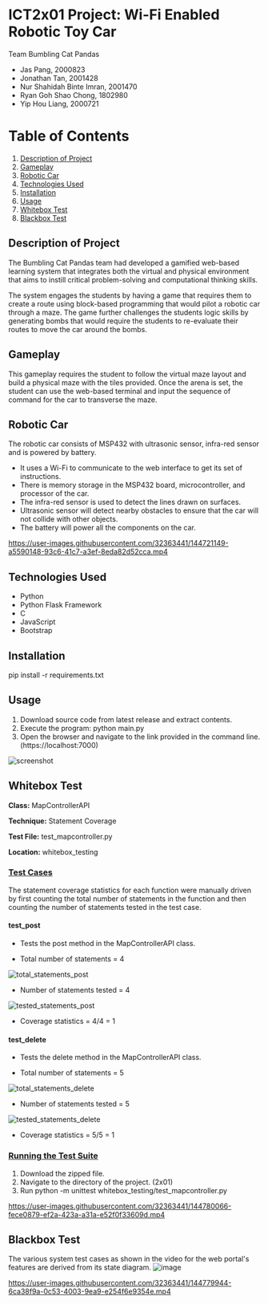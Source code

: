 # ICT2x01 Project: Wi-Fi Enabled Robotic Toy Car
Team Bumbling Cat Pandas
- Jas Pang, 2000823
- Jonathan Tan, 2001428
- Nur Shahidah Binte Imran, 2001470
- Ryan Goh Shao Chong, 1802980
- Yip Hou Liang, 2000721

# Table of Contents
1. [Description of Project](#description-of-Project)
2. [Gameplay](#gameplay)
3. [Robotic Car](#robotic_car)
4. [Technologies Used](#technologies-used)
5. [Installation](#installation)
6. [Usage](#usage)
7. [Whitebox Test](#whitebox-test)
8. [Blackbox Test](#blackbox-test)

## Description of Project <a name="description-of-Project"></a>
The Bumbling Cat Pandas team had developed a gamified web-based learning system that integrates both the virtual and physical environment that aims to instill critical problem-solving and computational thinking skills.

The system engages the students by having a game that requires them to create a route using block-based programming that would pilot a robotic car through a maze. The game further challenges the students logic skills by generating bombs that would require the students to re-evaluate their routes to move the car around the bombs. 

## Gameplay <a name="gameplay"></a>
This gameplay requires the student to follow the virtual maze layout and build a physical maze with the tiles provided. Once the arena is set, the student can use the web-based terminal and input the sequence of command for the car to transverse the maze.

## Robotic Car <a name="robotic_car"></a>
The robotic car consists of MSP432 with ultrasonic sensor, infra-red sensor and is powered by battery.
- It uses a Wi-Fi to communicate to the web interface to get its set of instructions.
- There is memory storage in the MSP432 board, microcontroller, and processor of the car.
- The infra-red sensor is used to detect the lines drawn on surfaces.
- Ultrasonic sensor will detect nearby obstacles to ensure that the car will not collide with other objects.
- The battery will power all the components on the car.

https://user-images.githubusercontent.com/32363441/144721149-a5590148-93c6-41c7-a3ef-8eda82d52cca.mp4

## Technologies Used <a name="technologies-used"></a>
* Python
* Python Flask Framework
* C
* JavaScript
* Bootstrap

## Installation <a name="installation"></a>
pip install -r requirements.txt

## Usage <a name="usage"></a>
1) Download source code from latest release and extract contents.
2) Execute the program: python main.py
3) Open the browser and navigate to the link provided in the command line. (https://localhost:7000)

![screenshot](https://drive.google.com/uc?export=view&id=1JWoiP1Clp29KRJQxnHNQIVjMYjqNzBQ-)

## Whitebox Test <a name="whitebox-test"></a>
**Class:** MapControllerAPI

**Technique:** Statement Coverage

**Test File:** test_mapcontroller.py

**Location:** whitebox_testing

### <ins>Test Cases</ins>
The statement coverage statistics for each function were manually driven by first counting the total number of statements in the function and then counting the number of statements tested in the test case.

#### test_post
* Tests the post method in the MapControllerAPI class.

* Total number of statements = 4

![total_statements_post](https://drive.google.com/uc?export=view&id=19hn509fmrP6bO6VNpwPRn9rnhl7Ygkfz)

* Number of statements tested = 4

![tested_statements_post](https://drive.google.com/uc?export=view&id=1S958vnvJA7gHEXcM_Y7zen95j1JOviGI)

* Coverage statistics = 4/4 = 1

#### test_delete
* Tests the delete method in the MapControllerAPI class.

* Total number of statements = 5

![total_statements_delete](https://drive.google.com/uc?export=view&id=1rK_7eopl9eaU0LIcKt1vk92riK1EB8nw)

* Number of statements tested = 5

![tested_statements_delete](https://drive.google.com/uc?export=view&id=1tRrhzzwZ9s7XkY5qnQDt9EYKWCfl7OoA)

* Coverage statistics = 5/5 = 1

### <ins>Running the Test Suite</ins>
1) Download the zipped file.
2) Navigate to the directory of the project. (2x01)
4) Run python -m unittest whitebox_testing/test_mapcontroller.py

https://user-images.githubusercontent.com/32363441/144780066-fece0879-ef2a-423a-a31a-e52f0f33609d.mp4

## Blackbox Test <a name="blackbox-test"></a>
The various system test cases as shown in the video for the web portal's features are derived from its state diagram.
![image](https://user-images.githubusercontent.com/32363441/144779751-49ea15ee-4b38-4a48-93d2-b9f3ae3bb438.png)

https://user-images.githubusercontent.com/32363441/144779944-6ca38f9a-0c53-4003-9ea9-e254f6e9354e.mp4